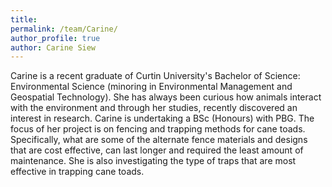 ```yaml
---
title:
permalink: /team/Carine/
author_profile: true
author: Carine Siew
---
```

Carine is a recent graduate of Curtin University's Bachelor of Science: Environmental Science (minoring in Environmental Management and Geospatial Technology). She has always been curious how animals interact with the environment and through her studies, recently discovered an interest in research.
Carine is undertaking a BSc (Honours) with PBG. The focus of her project is on fencing and trapping methods for cane toads. Specifically, what are some of the alternate fence materials and designs that are cost effective, can last longer and required the least amount of maintenance. She is also investigating the type of traps that are most effective in trapping cane toads.